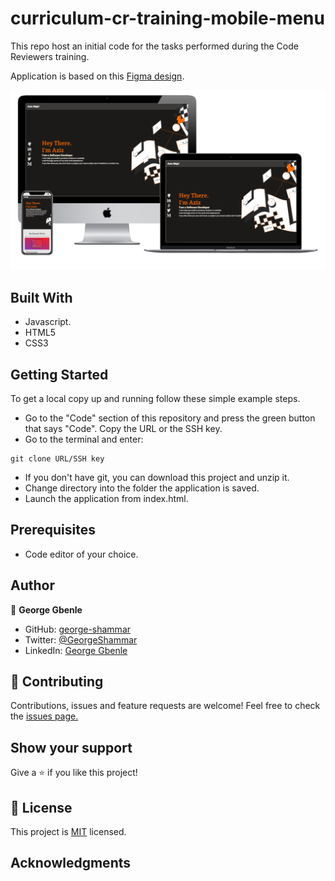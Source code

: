 # curriculum-cr-training-mobile-menu


This repo host an initial code for the tasks performed during the Code Reviewers training.

Application is based on this [Figma design](https://www.figma.com/file/t3EJUCAEViw3QasuJLPLVT/Microverse-Student-Potfolio-Templates-Main?node-id=1%3A1471).


![screenshot](screenshot.png)

## Built With
- Javascript.
- HTML5
- CSS3

## Getting Started

To get a local copy up and running follow these simple example steps.

- Go to the "Code" section of this repository and press the green button that says "Code". Copy the URL or the SSH key.
- Go to the terminal and enter:
```
git clone URL/SSH key
```
- If you don't have git, you can download this project and unzip it.
- Change directory into the folder the application is saved.
- Launch the application from index.html.

## Prerequisites
- Code editor of your choice.



## Author

👤 **George Gbenle**

- GitHub: [george-shammar](https://github.com/george-shammar)
- Twitter: [@GeorgeShammar](https://twitter.com/GeorgeShammar)
- LinkedIn: [George Gbenle](https://www.linkedin.com/in/georgegbenle/)
 

## 🤝 Contributing

Contributions, issues and feature requests are welcome!
Feel free to check the [issues page.](https://github.com/george-shammar/mobile-menu/issues)


## Show your support

Give a ⭐️ if you like this project!


## 📝 License

This project is [MIT](LICENSE) licensed.

## Acknowledgments